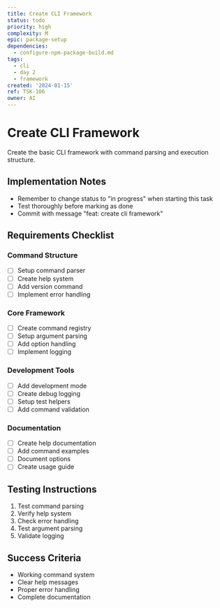 ```yaml
---
title: Create CLI Framework
status: todo
priority: high
complexity: M
epic: package-setup
dependencies:
  - configure-npm-package-build.md
tags:
  - cli
  - day 2
  - framework
created: '2024-01-15'
ref: TSK-106
owner: AI
---
```

# Create CLI Framework

Create the basic CLI framework with command parsing and execution structure.

## Implementation Notes
- Remember to change status to "in progress" when starting this task
- Test thoroughly before marking as done
- Commit with message "feat: create cli framework"

## Requirements Checklist

### Command Structure
- [ ] Setup command parser
- [ ] Create help system
- [ ] Add version command
- [ ] Implement error handling

### Core Framework
- [ ] Create command registry
- [ ] Setup argument parsing
- [ ] Add option handling
- [ ] Implement logging

### Development Tools
- [ ] Add development mode
- [ ] Create debug logging
- [ ] Setup test helpers
- [ ] Add command validation

### Documentation
- [ ] Create help documentation
- [ ] Add command examples
- [ ] Document options
- [ ] Create usage guide

## Testing Instructions
1. Test command parsing
2. Verify help system
3. Check error handling
4. Test argument parsing
5. Validate logging

## Success Criteria
- Working command system
- Clear help messages
- Proper error handling
- Complete documentation
